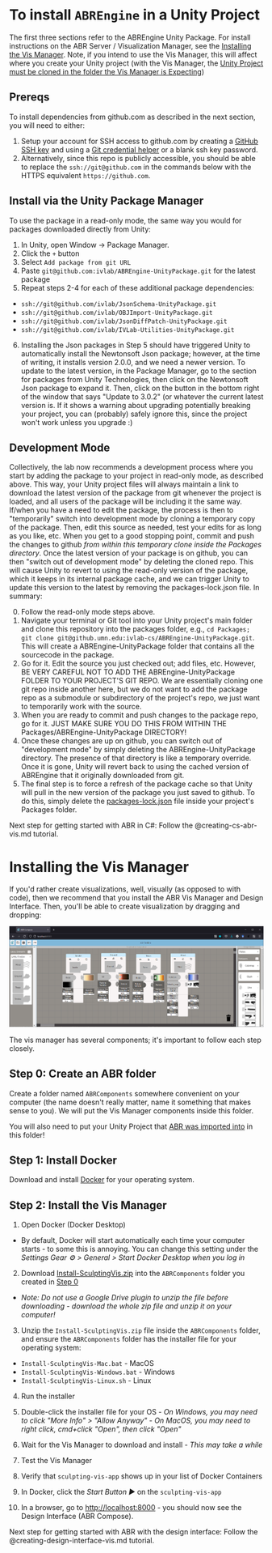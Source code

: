 # To install `ABREngine` in a Unity Project

The first three sections refer to the ABREngine Unity Package. For install instructions on the ABR Server / Visualization Manager, see the [Installing the Vis Manager](#installing-the-vis-manager). Note, if you intend to use the Vis Manager, this will affect where you create your Unity project (with the Vis Manager, the [Unity Project must be cloned in the folder the Vis Manager is Expecting](#step-0-create-an-abr-folder))

## Prereqs
To install dependencies from github.com as described in the next section, you will need to either:
1. Setup your account for SSH access to github.com by creating a [GitHub SSH key](https://docs.github.com/en/github-ae@latest/github/authenticating-to-github/connecting-to-github-with-ssh/generating-a-new-ssh-key-and-adding-it-to-the-ssh-agent) and using a [Git credential helper](https://git-scm.com/docs/gitcredentials) or a blank ssh key password.
2. Alternatively, since this repo is publicly accessible, you should be able to replace the `ssh://git@github.com` in the commands below with the HTTPS equivalent `https://github.com`.


## Install via the Unity Package Manager
To use the package in a read-only mode, the same way you would for packages downloaded directly from Unity:
1. In Unity, open Window -> Package Manager.
2. Click the ```+``` button
3. Select ```Add package from git URL```
4. Paste ```git@github.com:ivlab/ABREngine-UnityPackage.git``` for the latest package
5. Repeat steps 2-4 for each of these additional package dependencies:
  - `ssh://git@github.com/ivlab/JsonSchema-UnityPackage.git`
  - `ssh://git@github.com/ivlab/OBJImport-UnityPackage.git`
  - `ssh://git@github.com/ivlab/JsonDiffPatch-UnityPackage.git`
  - `ssh://git@github.com/ivlab/IVLab-Utilities-UnityPackage.git`
6. Installing the Json packages in Step 5 should have triggered Unity to automatically install the Newtonsoft Json package; however, at the time of writing, it installs version 2.0.0, and we need a newer version.  To update to the latest version, in the Package Manager, go to the section for packages from Unity Technologies, then click on the Newtonsoft Json package to expand it.  Then, click on the button in the bottom right of the window that says "Update to 3.0.2" (or whatever the current latest version is.  If it shows a warning about upgrading potentially breaking your project, you can (probably) safely ignore this, since the project won't work unless you upgrade :)

## Development Mode
Collectively, the lab now recommends a development process where you start by adding the package to your project in read-only mode, as described above.  This way, your Unity project files will always maintain a link to download the latest version of the package from git whenever the project is loaded, and all users of the package will be including it the same way.  If/when you have a need to edit the package, the process is then to "temporarily" switch into development mode by cloning a temporary copy of the package.  Then, edit this source as needed, test your edits for as long as you like, etc.  When you get to a good stopping point, commit and push the changes to github *from within this temporary clone inside the Packages directory*.  Once the latest version of your package is on github, you can then "switch out of development mode" by deleting the cloned repo.  This will cause Unity to revert to using the read-only version of the package, which it keeps in its internal package cache, and we can trigger Unity to update this version to the latest by removing the packages-lock.json file.  In summary:

0. Follow the read-only mode steps above.
1. Navigate your terminal or Git tool into your Unity project's main folder and clone this repository into the packages folder, e.g., ```cd Packages; git clone git@github.umn.edu:ivlab-cs/ABREngine-UnityPackage.git```.  This will create a ABREngine-UnityPackage folder that contains all the sourcecode in the package.
2. Go for it.  Edit the source you just checked out; add files, etc.  However, BE VERY CAREFUL NOT TO ADD THE ABREngine-UnityPackage FOLDER TO YOUR PROJECT'S GIT REPO.  We are essentially cloning one git repo inside another here, but we do not want to add the package repo as a submodule or subdirectory of the project's repo, we just want to temporarily work with the source.
3. When you are ready to commit and push changes to the package repo, go for it.  JUST MAKE SURE YOU DO THIS FROM WITHIN THE Packages/ABREngine-UnityPackage DIRECTORY!  
4. Once these changes are up on github, you can switch out of "development mode" by simply deleting the ABREngine-UnityPackage directory.  The presence of that directory is like a temporary override.  Once it is gone, Unity will revert back to using the cached version of ABREngine that it originally downloaded from git.
5. The final step is to force a refresh of the package cache so that Unity will pull in the new version of the package you just saved to github.  To do this, simply delete the [packages-lock.json](https://docs.unity3d.com/Manual/upm-conflicts-auto.html) file inside your project's Packages folder.

Next step for getting started with ABR in C#: Follow the @creating-cs-abr-vis.md tutorial.


# Installing the Vis Manager

If you'd rather create visualizations, well, visually (as opposed to with code), then we recommend that you install the ABR Vis Manager and Design Interface. Then, you'll be able to create visualization by dragging and dropping:

![ABR Design Interface](/DocumentationSrc~/manual/resources/design-interface-fire-wide.png)

The vis manager has several components; it's important to follow each step closely.

## Step 0: Create an ABR folder

Create a folder named `ABRComponents`  somewhere convenient on your computer
(the name doesn't really matter, name it something that makes sense to you). We
will put the Vis Manager components inside this folder.

You will also need to put your Unity Project that [ABR was imported into](#install-via-the-unity-package-manager) in this folder!


## Step 1: Install Docker

Download and install [Docker](https://www.docker.com/get-started) for your operating system.


## Step 2: Install the Vis Manager

1. Open Docker (Docker Desktop)
  - By default, Docker will start automatically each time your computer starts - to some this is annoying. You can change this setting under the *Settings Gear &#9881; > General > Start Docker Desktop when you log in*

2. Download [Install-SculptingVis.zip](https://drive.google.com/file/d/1olPz7oJL-fDPDPTyiHNAo7imozI9BpG2/view?usp=sharing) into the `ABRComponents` folder you created in [Step 0](#step-0-create-an-abr-folder)
  - *Note: Do not use a Google Drive plugin to unzip the file before downloading - download the whole zip file and unzip it on your computer!*

3. Unzip the `Install-SculptingVis.zip` file inside the `ABRComponents` folder, and ensure the `ABRComponents` folder has the installer file for your operating system:
  - `Install-SculptingVis-Mac.bat` - MacOS
  - `Install-SculptingVis-Windows.bat` - Windows
  - `Install-SculptingVis-Linux.sh` - Linux

4. Run the installer
  1. Double-click the installer file for your OS
    - *On Windows, you may need to click "More Info" > "Allow Anyway"*
    - *On MacOS, you may need to right click, cmd+click "Open", then click "Open"*
  2. Wait for the Vis Manager to download and install
    - *This may take a while*

5. Test the Vis Manager
  1. Verify that `sculpting-vis-app` shows up in your list of Docker Containers
  2. In Docker, click the *Start Button &#9654;* on the `sculpting-vis-app`
  3. In a browser, go to <http://localhost:8000> - you should now see the Design Interface (ABR Compose).

Next step for getting started with ABR with the design interface: Follow the @creating-design-interface-vis.md tutorial.

